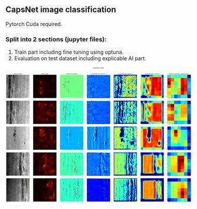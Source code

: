 ## CapsNet image classification

Pytorch Cuda required.

### Split into 2 sections (jupyter files):
1. Train part including fine tuning using optuna.
2. Evaluation on test dataset including explicable AI part.

![explicable_ai](explicable_ai.png "Explicable AI output exemple")